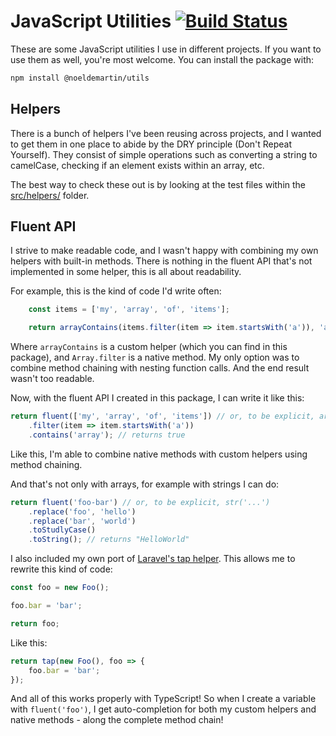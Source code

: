 # JavaScript Utilities [![Build Status](https://semaphoreci.com/api/v1/noeldemartin/utils/branches/main/badge.svg)](https://semaphoreci.com/noeldemartin/utils)

These are some JavaScript utilities I use in different projects. If you want to use them as well, you're most welcome. You can install the package with:

```sh
npm install @noeldemartin/utils
```

## Helpers

There is a bunch of helpers I've been reusing across projects, and I wanted to get them in one place to abide by the DRY principle (Don't Repeat Yourself). They consist of simple operations such as converting a string to camelCase, checking if an element exists within an array, etc.

The best way to check these out is by looking at the test files within the [src/helpers/](src/helpers/) folder.

## Fluent API

I strive to make readable code, and I wasn't happy with combining my own helpers with built-in methods. There is nothing in the fluent API that's not implemented in some helper, this is all about readability.

For example, this is the kind of code I'd write often:

```js
    const items = ['my', 'array', 'of', 'items'];

    return arrayContains(items.filter(item => item.startsWith('a')), 'array');
```

Where `arrayContains` is a custom helper (which you can find in this package), and `Array.filter` is a native method. My only option was to combine method chaining with nesting function calls. And the end result wasn't too readable.

Now, with the fluent API I created in this package, I can write it like this:

```js
return fluent(['my', 'array', 'of', 'items']) // or, to be explicit, arr([...])
    .filter(item => item.startsWith('a'))
    .contains('array'); // returns true
```

Like this, I'm able to combine native methods with custom helpers using method chaining.

And that's not only with arrays, for example with strings I can do:

```js
return fluent('foo-bar') // or, to be explicit, str('...')
    .replace('foo', 'hello')
    .replace('bar', 'world')
    .toStudlyCase()
    .toString(); // returns "HelloWorld"
```

I also included my own port of [Laravel's tap helper](https://medium.com/@taylorotwell/tap-tap-tap-1fc6fc1f93a6). This allows me to rewrite this kind of code:

```js
const foo = new Foo();

foo.bar = 'bar';

return foo;
```

Like this:

```js
return tap(new Foo(), foo => {
    foo.bar = 'bar';
});
```

And all of this works properly with TypeScript! So when I create a variable with `fluent('foo')`, I get auto-completion for both my custom helpers and native methods - along the complete method chain!
